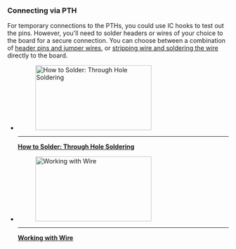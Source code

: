 ### Connecting via PTH

For temporary connections to the PTHs, you could use IC hooks to test out the pins. However, you'll need to solder headers or wires of your choice to the board for a secure connection. You can choose between a combination of [header pins and jumper wires](https://learn.sparkfun.com/tutorials/how-to-solder-through-hole-soldering/all), or [stripping wire and soldering the wire](https://learn.sparkfun.com/tutorials/working-with-wire/all) directly to the board.

<div class="grid cards col-2" markdown>

-   <a href="https://learn.sparkfun.com/tutorials/how-to-solder-through-hole-soldering/all">
      <figure markdown>
        <img src="https://cdn.sparkfun.com/assets/learn_tutorials/5/Soldering_Action-01.jpg"style="width:264px; height:148px; object-fit:contain;" alt="How to Solder: Through Hole Soldering">
      </figure>
    </a>

    ---

    <a href="https://learn.sparkfun.com/tutorials/how-to-solder-through-hole-soldering/all">
      <b>How to Solder: Through Hole Soldering</b>
    </a>
<!-- ----------WHITE SPACE BETWEEN GRID CARDS---------- -->

-   <a href="https://learn.sparkfun.com/tutorials/working-with-wire/all">
      <figure markdown>
        <img src="https://cdn.sparkfun.com/assets/0/5/0/0/f/5138de3cce395fbb1b000002.JPG" style="width:264px; height:148px; object-fit:contain;" alt="Working with Wire">
      </figure>
    </a>

    ---

    <a href="https://learn.sparkfun.com/tutorials/working-with-wire/all">
      <b>Working with Wire</b>
    </a>
<!-- ----------WHITE SPACE BETWEEN GRID CARDS---------- -->
</div>
